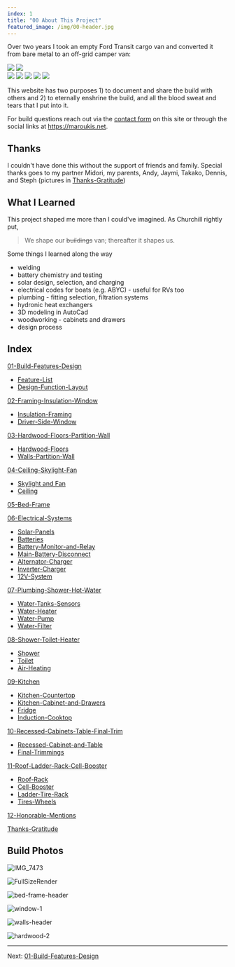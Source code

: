 ```yaml
---
index: 1
title: "00 About This Project"
featured_image: /img/00-header.jpg
---
```


Over two years I took an empty Ford Transit cargo van and converted it from bare metal to an off-grid camper van:

<div class="gallery" data-columns="2">
	<img src="/img/00-header.jpg">
	<img src="/img/about-finished.jpg">
</div>

<div class="gallery" data-columns="3">
	<img src="/img/10-header.jpg">
	<img src="img/countertop-window.jpg">
	<img src = "img/final-kitchen.jpg">
	<img src="img/shower-header.jpg">
	<img src = "img/ladder-tire-rack-outside-shower.jpg"> 
</div>

This website has two purposes 1) to document and share the build with others and 2) to eternally enshrine the build, and all the blood sweat and tears that I put into it. 

For build questions reach out via the [contact form](contact) on this site or through the social links at <https://maroukis.net>.

## Thanks

I couldn't have done this without the support of friends and family. Special thanks goes to my partner Midori, my parents, Andy, Jaymi, Takako, Dennis, and Steph (pictures in [Thanks-Gratitude](Thanks-Gratitude.md))

## What I Learned

This project shaped me more than I could've imagined. As Churchill rightly put,

> We shape our ~~buildings~~ van; thereafter it shapes us. 

Some things I learned along the way
- welding
- battery chemistry and testing
- solar design, selection, and charging
- electrical codes for boats (e.g. ABYC) - useful for RVs too
- plumbing - fitting selection, filtration systems
- hydronic heat exchangers 
- 3D modeling in AutoCad
- woodworking - cabinets and drawers
- design process 

## Index

[01-Build-Features-Design](01-Build-Features-Design.md)
- [Feature-List](Feature-List.md)
- [Design-Function-Layout](Design-Function-Layout.md)

[02-Framing-Insulation-Window](02-Framing-Insulation-Window.md)
- [Insulation-Framing](Insulation-Framing.md)
- [Driver-Side-Window](Driver-Side-Window.md)

[03-Hardwood-Floors-Partition-Wall](03-Hardwood-Floors-Partition-Wall.md) 
- [Hardwood-Floors](Hardwood-Floors.md)
- [Walls-Partition-Wall](Walls-Partition-Wall.md)

[04-Ceiling-Skylight-Fan](04-Ceiling-Skylight-Fan.md)
- [Skylight and Fan](Skylight%20and%20Fan.md)
- [Ceiling](Ceiling.md)

[05-Bed-Frame](05-Bed-Frame.md)

[06-Electrical-Systems](06-Electrical-Systems.md)
- [Solar-Panels](Solar-Panels.md)
- [Batteries](Batteries.md)
- [Battery-Monitor-and-Relay](Battery-Monitor-and-Relay.md)
- [Main-Battery-Disconnect](Main-Battery-Disconnect.md)
- [Alternator-Charger](Alternator-Charger.md)
- [Inverter-Charger](Inverter-Charger.md)
- [12V-System](12V-System.md)

[07-Plumbing-Shower-Hot-Water](07-Plumbing-Shower-Hot-Water.md)
- [Water-Tanks-Sensors](Water-Tanks-Sensors.md)
- [Water-Heater](Water-Heater.md)
- [Water-Pump](Water-Pump.md)
- [Water-Filter](Water-Filter.md)

[08-Shower-Toilet-Heater](08-Shower-Toilet-Heater.md)
- [Shower](Shower.md)
- [Toilet](Toilet.md)
- [Air-Heating](Air-Heating.md)

[09-Kitchen](09-Kitchen.md)
- [Kitchen-Countertop](Kitchen-Countertop.md)
- [Kitchen-Cabinet-and-Drawers](Kitchen-Cabinet-and-Drawers.md)
- [Fridge](Fridge.md)
- [Induction-Cooktop](Induction-Cooktop.md)

[10-Recessed-Cabinets-Table-Final-Trim](10-Recessed-Cabinets-Table-Final-Trim.md)
- [Recessed-Cabinet-and-Table](Recessed-Cabinet-and-Table.md)
- [Final-Trimmings](Final-Trimmings.md)

[11-Roof-Ladder-Rack-Cell-Booster](11-Roof-Ladder-Rack-Cell-Booster.md)
- [Roof-Rack](Roof-Rack.md)
- [Cell-Booster](Cell-Booster.md)
- [Ladder-Tire-Rack](Ladder-Tire-Rack.md)
- [Tires-Wheels](Tires-Wheels.md)

[12-Honorable-Mentions](12-Honorable-Mentions.md)

[Thanks-Gratitude](Thanks-Gratitude.md)

## Build Photos

![IMG_7473](img/IMG_7473.jpeg)


![FullSizeRender](img/FullSizeRender.jpg)

![bed-frame-header](img/bed-frame-header.png)

![window-1](img/window-1.png)

![walls-header](img/walls-header.png)

![hardwood-2](img/hardwood-2.jpeg)

---

Next: [01-Build-Features-Design](01-Build-Features-Design.md)
